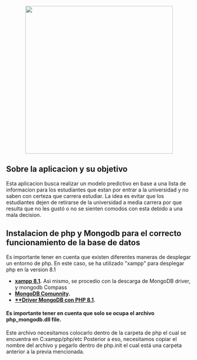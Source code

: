 <p align="center"><a href="https://www.ucsg.edu.ec/" target="_blank"><img src="https://www.universidades.com.ec/logos/original/logo-universidad-catolica-de-santiago-de-guayaquil.webp" width="400"></a></p>

## Sobre la aplicacion y su objetivo

Esta aplicacion busca realizar un modelo predictivo en base a una lista de informacion para los estudiantes que estan por entrar a la universidad y no saben con certeza que carrera estudiar. 
La idea es evitar que los estudiantes dejen de retirarse de la universidad a media carrera por que resulta que no les gustó o no se sienten comodos con esta debido a una mala decision.

## Instalacion de php y Mongodb para el correcto funcionamiento de la base de datos
Es importante tener en cuenta que existen diferentes maneras de desplegar un entorno de php. 
En este caso, se ha utilizado "xampp" para desplegar php en la version 8.1
- **[xampp 8.1](https://sourceforge.net/projects/xampp/files/XAMPP%20Windows/8.1.17/xampp-windows-x64-8.1.17-0-VS16-installer.exe).**
Asi mismo, se procedio con la descarga de MongoDB driver, y mongodb Compass
- **[MongoDB Comunnity](https://www.mongodb.com/try/download/community).**
- **[**Driver MongoDB con PHP 8.1](https://windows.php.net/downloads/pecl/releases/mongodb/1.13.0/php_mongodb-1.13.0-8.1-ts-vs16-x64.zip).**
<h4>Es importante tener en cuenta que solo se ocupa el archivo php_mongodb.dll file.</h4>
<p>Este archivo necesitamos colocarlo dentro de la carpeta de php el cual se encuentra en C:xampp/php/etc
Posterior a eso, necesitamos copiar el nombre del archivo y pegarlo dentro de php.init el cual está una carpeta anterior a la previa mencionada.</p>
